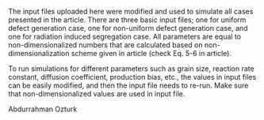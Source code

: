
The input files uploaded here were modified and used to simulate all cases presented in the article. There are three basic input files; one for uniform defect generation case, one for non-uniform defect generation case, and one for radiation induced segregation case. All parameters are equal to non-dimensionalized numbers that are calculated based on non-dimensionalization scheme given in article (check Eq. 5-6 in article). 

To run simulations for different parameters such as grain size, reaction rate constant, diffusion coefficient, production bias, etc., the values in input files can be easily modified, and then the input file needs to re-run. Make sure that non-dimensionalized values are used in input file.

Abdurrahman Ozturk
